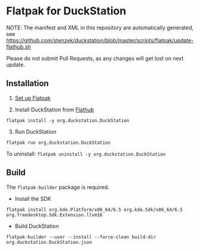 # Flatpak for DuckStation

NOTE: The manifest and XML in this repository are automatically generated, see https://github.com/stenzek/duckstation/blob/master/scripts/flatpak/update-flathub.sh

Please do not submit Pull Requests, as any changes will get lost on next update.

## Installation

1. [Set up Flatpak](https://www.flatpak.org/setup/)

2. Install DuckStation from [Flathub](https://flathub.org/apps/details/org.duckstation.DuckStation)

`flatpak install -y org.duckstation.DuckStation`

3. Run DuckStation

`flatpak run org.duckstation.DuckStation`

To uninstall: `flatpak uninstall -y org.duckstation.DuckStation`

## Build

The `flatpak-builder` package is required.

- Install the SDK

`flatpak install org.kde.Platform/x86_64/6.5 org.kde.Sdk/x86_64/6.5 org.freedesktop.Sdk.Extension.llvm16`

- Build DuckStation

`flatpak-builder --user --install --force-clean build-dir org.duckstation.DuckStation.json`
